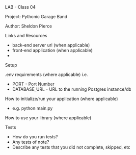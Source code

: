 LAB - Class 04

Project: Pythonic Garage Band

Author: Sheldon Pierce

Links and Resources
- back-end server url (when applicable)
- front-end application (when applicable)
- 
Setup

.env requirements (where applicable)
i.e.

- PORT - Port Number
- DATABASE_URL - URL to the running Postgres instance/db

How to initialize/run your application (where applicable)
- e.g. python main.py

How to use your library (where applicable)

Tests
- How do you run tests?
- Any tests of note?
- Describe any tests that you did not complete, skipped, etc